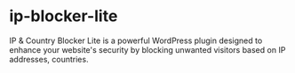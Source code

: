 # ip-blocker-lite
 IP & Country Blocker Lite is a powerful WordPress plugin designed to enhance your website's security by blocking unwanted visitors based on IP addresses, countries. 
